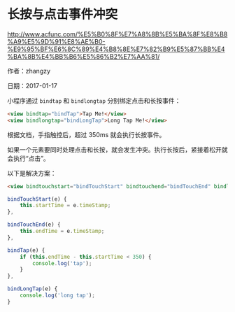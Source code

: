# 长按与点击事件冲突

http://www.acfunc.com/%E5%B0%8F%E7%A8%8B%E5%BA%8F%E8%B8%A9%E5%9D%91%E8%AE%B0-%E9%95%BF%E6%8C%89%E4%B8%8E%E7%82%B9%E5%87%BB%E4%BA%8B%E4%BB%B6%E5%86%B2%E7%AA%81/

作者：zhangzy

日期：2017-01-17

小程序通过 `bindtap` 和 `bindlongtap` 分别绑定点击和长按事件：

```html
<view bindtap="bindTap">Tap Me!</view>
<view bindlongtap="bindLongTap">Long Tap Me!</view>
```

根据文档，手指触控后，超过 350ms 就会执行长按事件。

如果一个元素要同时处理点击和长按，就会发生冲突。执行长按后，紧接着松开就会执行“点击”。

以下是解决方案：

```html
<view bindtouchstart="bindTouchStart" bindtouchend="bindTouchEnd" bindlongtap="bindLongTap" bindtap="bindTap">Tap & Long Tap Me!</view>
```

```javascript
bindTouchStart(e) {
    this.startTime = e.timeStamp;
},

bindTouchEnd(e) {
    this.endTime = e.timeStamp;
},

bindTap(e) {
    if (this.endTime - this.startTime < 350) {
        console.log('tap');
    }
},

bindLongTap(e) {
    console.log('long tap');
}
```